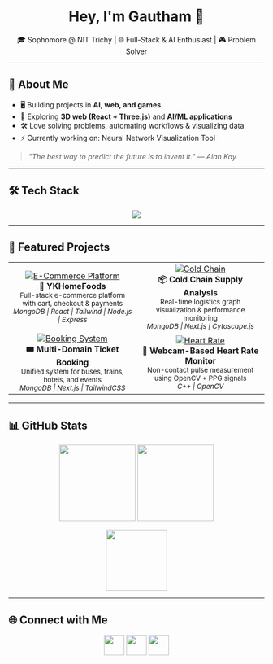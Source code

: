 <h1 align="center">Hey, I'm Gautham 👋</h1>
<p align="center">
  🎓 Sophomore @ NIT Trichy | 🌐 Full-Stack & AI Enthusiast | 🎮 Problem Solver
</p>

---

## 🚀 About Me
- 🖥️ Building projects in **AI, web, and games**  
- 🌟 Exploring **3D web (React + Three.js)** and **AI/ML applications**  
- 🛠️ Love solving problems, automating workflows & visualizing data  
- ⚡ Currently working on: Neural Network Visualization Tool  

> *"The best way to predict the future is to invent it." — Alan Kay*  

---

## 🛠️ Tech Stack
<p align="center">
  <img src="https://skillicons.dev/icons?i=js,ts,react,next,tailwind,nodejs,express,mongodb,cpp,py,opencv,git,linux,docker&perline=8" />
</p>

---

## 🌟 Featured Projects

<table>
<tr>
<td align="center" width="50%">
  <a href="https://ykhomefoods.com">
    <img src="https://placehold.co/400x200?text=E-Commerce+Platform" alt="E-Commerce Platform"/>
  </a>
  <br>
  <b>🛒 YKHomeFoods</b><br>
  <sub>Full-stack e-commerce platform with cart, checkout & payments</sub><br>
  <sub><i>MongoDB | React | Tailwind | Node.js | Express</i></sub>
</td>

<td align="center" width="50%">
  <a href="https://github.com/Gthamsrim1/cold-chain-analyzer">
    <img src="https://placehold.co/400x200?text=Cold+Chain+Visualization" alt="Cold Chain"/>
  </a>
  <br>
  <b>📦 Cold Chain Supply Analysis</b><br>
  <sub>Real-time logistics graph visualization & performance monitoring</sub><br>
  <sub><i>MongoDB | Next.js | Cytoscape.js</i></sub>
</td>
</tr>

<tr>
<td align="center" width="50%">
  <a href="https://github.com/Gthamsrim1/Universal-Ticket-Booking">
    <img src="https://placehold.co/400x200?text=Ticket+Booking+System" alt="Booking System"/>
  </a>
  <br>
  <b>🎟️ Multi-Domain Ticket Booking</b><br>
  <sub>Unified system for buses, trains, hotels, and events</sub><br>
  <sub><i>MongoDB | Next.js | TailwindCSS</i></sub>
</td>

<td align="center" width="50%">
  <a href="https://github.com/Gthamsrim1/heart-rate-monitor">
    <img src="https://placehold.co/400x200?text=Heart+Rate+Monitor" alt="Heart Rate"/>
  </a>
  <br>
  <b>💓 Webcam-Based Heart Rate Monitor</b><br>
  <sub>Non-contact pulse measurement using OpenCV + PPG signals</sub><br>
  <sub><i>C++ | OpenCV</i></sub>
</td>
</tr>
</table>

---

## 📊 GitHub Stats
<p align="center">
  <img src="https://github-readme-stats.vercel.app/api?username=Gthamsrim1&show_icons=true&theme=tokyonight" height="150"/>
  <img src="https://github-readme-streak-stats.herokuapp.com/?user=Gthamsrim1&theme=tokyonight" height="150"/>
</p>

<p align="center">
  <img src="https://github-readme-stats.vercel.app/api/top-langs/?username=Gthamsrim1&layout=compact&theme=tokyonight" height="120"/>
</p>

---

## 🌐 Connect with Me
<p align="center">
  <a href="https://www.linkedin.com/in/gautham-sriram-bb0b89334/"><img src="https://skillicons.dev/icons?i=linkedin" height="40"/></a>
  <a href="https://github.com/Gthamsrim1"><img src="https://skillicons.dev/icons?i=github" height="40"/></a>
  <a href="mailto:gauthamsriram16@gmail.com"><img src="https://skillicons.dev/icons?i=gmail" height="40"/></a>
</p>
